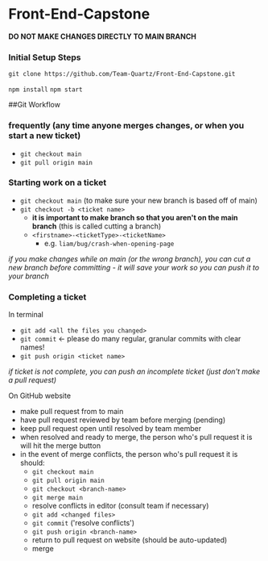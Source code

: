 # Front-End-Capstone

**DO NOT MAKE CHANGES DIRECTLY TO MAIN BRANCH**

### Initial Setup Steps

`git clone https://github.com/Team-Quartz/Front-End-Capstone.git`

`npm install`
`npm start`

##Git Workflow

### frequently (any time anyone merges changes, or when you start a new ticket)

- `git checkout main`
- `git pull origin main`

### Starting work on a ticket
- `git checkout main` (to make sure your new branch is based off of main)
- `git checkout -b <ticket name>`
  - **it is important to make branch so that you aren't on the main branch** (this is called cutting a branch)
  - `<firstname>-<ticketType>-<ticketName>`
    - e.g. `liam/bug/crash-when-opening-page`
  
_if you make changes while on main (or the wrong branch), you can cut a new branch before committing - it will save your work so you can push it to your branch_

### Completing a ticket
In terminal
- `git add <all the files you changed>` 
- `git commit` <- please do many regular, granular commits with clear names!
- `git push origin <ticket name>`
  
_if ticket is not complete, you can push an incomplete ticket (just don't make a pull request)_

On GitHub website
- make pull request from <ticket name> to main
- have pull request reviewed by team before merging (pending)
- keep pull request open until resolved by team member
- when resolved and ready to merge, the person who's pull request it is will hit the merge button
- in the event of merge conflicts, the person who's pull request it is should:
  - `git checkout main`
  - `git pull origin main`
  - `git checkout <branch-name>`
  - `git merge main`
  - resolve conflicts in editor (consult team if necessary)
  - `git add <changed files>`
  - `git commit` ('resolve conflicts')
  - `git push origin <branch-name>`
  - return to pull request on website (should be auto-updated)
  - merge
